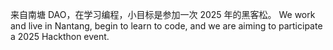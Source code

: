 来自南塘 DAO，在学习编程，小目标是参加一次 2025 年的黑客松。
We work and live in Nantang, begin to learn to code, and we are aiming to participate a 2025 Hackthon event.
